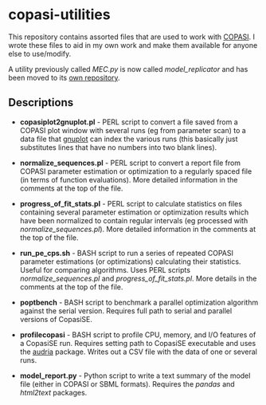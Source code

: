# copasi-utilities
This repository contains assorted files that are used to work with [COPASI](http://copasi.org). I wrote these files to aid in my own work and make them available for anyone else to use/modify.

A utility previously called *MEC.py* is now called *model_replicator* and has been moved to its [own repository](https://github.com/copasi/model_replicator).

## Descriptions
* **copasiplot2gnuplot.pl** - PERL script to convert a file saved from a COPASI plot window with several runs (eg from parameter scan) to a data file that [gnuplot](http://gnuplot.info/) can index the various runs (this basically just substitutes lines that have no numbers into two blank lines).

* **normalize_sequences.pl** - PERL script to convert a report file from COPASI parameter estimation or optimization to a regularly spaced file (in terms of function evaluations). More detailed information in the comments at the top of the file. 

* **progress_of_fit_stats.pl** - PERL script to calculate statistics on files containing several parameter estimation or optimization results which have been normalized to contain regular intervals (eg processed with *normalize_sequences.pl*). More detailed information in the comments at the top of the file.

* **run_pe_cps.sh** - BASH script to run a series of repeated COPASI parameter estimations (or optimizations) calculating their statistics. Useful for comparing algorithms. Uses PERL scripts *normalize_sequences.pl* and *progress_of_fit_stats.pl*. More details in the comments at the top of the file. 
* **poptbench** - BASH script to benchmark a parallel optimization algorithm against the serial version. Requires full path to serial and parallel versions of CopasiSE.

* **profilecopasi** - BASH script to profile CPU, memory, and I/O features of a CopasiSE run. Requires setting path to CopasiSE executable and uses the [audria](https://github.com/scaidermern/audria) package. Writes out a CSV file with the data of one or several runs.

* **model_report.py** - Python script to write a text summary of the model file (either in COPASI or SBML formats). Requires the *pandas* and *html2text* packages.
